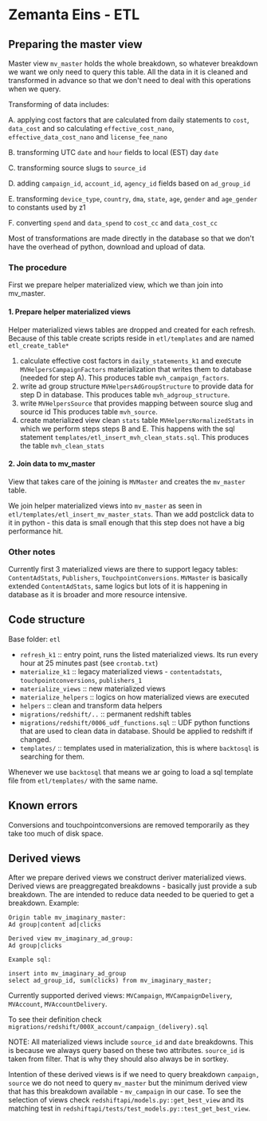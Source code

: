 # Zemanta Eins - ETL #

## Preparing the master view ##

Master view `mv_master` holds the whole breakdown, so whatever breakdown we want we only need to query
this table. All the data in it is cleaned and transformed in advance so that we don't need to deal with
this operations when we query.

Transforming of data includes:

A. applying cost factors that are calculated from daily statements to `cost`, `data_cost` and so calculating `effective_cost_nano`, `effective_data_cost_nano` and `license_fee_nano`

B. transforming UTC `date` and `hour` fields to local (EST) day `date`

C. transforming source slugs to `source_id`

D. adding `campaign_id`, `account_id`, `agency_id` fields based on `ad_group_id`

E. transforming `device_type`, `country`, `dma`, `state`, `age`, `gender` and `age_gender` to constants used by z1

F. converting `spend` and `data_spend` to `cost_cc` and `data_cost_cc`

Most of transformations are made directly in the database so that we don't have the overhead of python,
download and upload of data.

### The procedure ###

First we prepare helper materialized view, which we than join into mv_master.

#### 1. Prepare helper materialized views ####

Helper materialized views tables are dropped and created for each refresh.
Because of this table create scripts reside in `etl/templates` and are named `etl_create_table*`

1. calculate effective cost factors in `daily_statements_k1` and
   execute `MVHelpersCampaignFactors` materialization that writes them to database (needed for step A).
   This produces table `mvh_campaign_factors`.
2. write ad group structure `MVHelpersAdGroupStructure` to provide data for step D in database.
   This produces table `mvh_adgroup_structure`.
3. write `MVHelpersSource` that provides mapping between source slug and source id
   This produces table `mvh_source`.
4. create materialized view clean `stats` table `MVHelpersNormalizedStats` in which we perform steps
   steps B and E. This happens with the sql statement `templates/etl_insert_mvh_clean_stats.sql`. This
   produces the table `mvh_clean_stats`

#### 2. Join data to mv_master ####

View that takes care of the joining is `MVMaster` and creates the `mv_master` table.

We join helper materialized views into `mv_master` as seen in `etl/templates/etl_insert_mv_master_stats`.
Than we add postclick data to it in python - this data is small enough that this step does not have a
big performance hit.

### Other notes ###

Currently first 3 materialized views are there to support legacy tables: `ContentAdStats`, `Publishers`, `TouchpointConversions`. `MVMaster` is basically extended `ContentAdStats`, same logics but lots of it is happening in database as it is broader and more resource intensive.

## Code structure ##

Base folder: `etl`

- `refresh_k1` :: entry point, runs the listed materialized views. Its run every hour at 25 minutes past (see `crontab.txt`)
- `materialize_k1` :: legacy materialized views - `contentadstats`, `touchpointconversions`, `publishers_1`
- `materialize_views` :: new materialized views
- `materialize_helpers` :: logics on how materialized views are executed
- `helpers` :: clean and transform data helpers
- `migrations/redshift/..` :: permanent redshift tables
- `migrations/redshift/0006_udf_functions.sql` :: UDF python functions that are used to clean data in database. 
   Should be applied to redshift if changed.
- `templates/` :: templates used in materialization, this is where `backtosql` is searching for them.

Whenever we use `backtosql` that means we ar going to load a sql template file from `etl/templates/` with the
same name.

## Known errors ##

Conversions and touchpointconversions are removed temporarily as they take too much of disk space.


## Derived views ##

After we prepare derived views we construct deriver materialized views. Derived views are preaggregated
breakdowns - basically just provide a sub breakdown. The are intended to reduce data needed to be queried to
get a breakdown. Example:

```
Origin table mv_imaginary_master:
Ad group|content ad|clicks

Derived view mv_imaginary_ad_group:
Ad group|clicks

Example sql:

insert into mv_imaginary_ad_group 
select ad_group_id, sum(clicks) from mv_imaginary_master;
```

Currently supported derived views: `MVCampaign`, `MVCampaignDelivery`, `MVAccount`, `MVAccountDelivery`.

To see their definition check `migrations/redshift/000X_account/campaign_(delivery).sql`

NOTE: All materialized views include `source_id` and `date` breakdowns. This is because we
always query based on these two attributes. `source_id` is taken from filter. That is why they
should also always be in sortkey.

Intention of these derived views is if we need to query breakdown `campaign, source` we do not need
to query `mv_master` but the minimum derived view that has this breakdown available - `mv_campaign`
in our case. To see the selection of views check `redshiftapi/models.py::get_best_view` and its
matching test in `redshiftapi/tests/test_models.py::test_get_best_view`.
